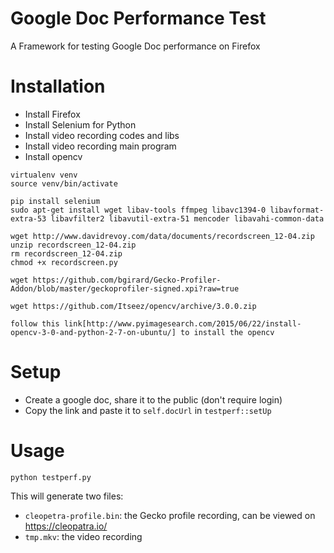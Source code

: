 Google Doc Performance Test
===========================
A Framework for testing Google Doc performance on Firefox

# Installation
* Install Firefox
* Install Selenium for Python
* Install video recording codes and libs
* Install video recording main program
* Install opencv

```
virtualenv venv
source venv/bin/activate

pip install selenium
sudo apt-get install wget libav-tools ffmpeg libavc1394-0 libavformat-extra-53 libavfilter2 libavutil-extra-51 mencoder libavahi-common-data

wget http://www.davidrevoy.com/data/documents/recordscreen_12-04.zip
unzip recordscreen_12-04.zip
rm recordscreen_12-04.zip
chmod +x recordscreen.py

wget https://github.com/bgirard/Gecko-Profiler-Addon/blob/master/geckoprofiler-signed.xpi?raw=true

wget https://github.com/Itseez/opencv/archive/3.0.0.zip

follow this link[http://www.pyimagesearch.com/2015/06/22/install-opencv-3-0-and-python-2-7-on-ubuntu/] to install the opencv
```

# Setup 
* Create a google doc, share it to the public (don't require login)
* Copy the link and paste it to `self.docUrl` in `testperf::setUp`

# Usage

```
python testperf.py
```

This will generate two files:
* `cleopetra-profile.bin`: the Gecko profile recording, can be viewed on https://cleopatra.io/
* `tmp.mkv`: the video recording
